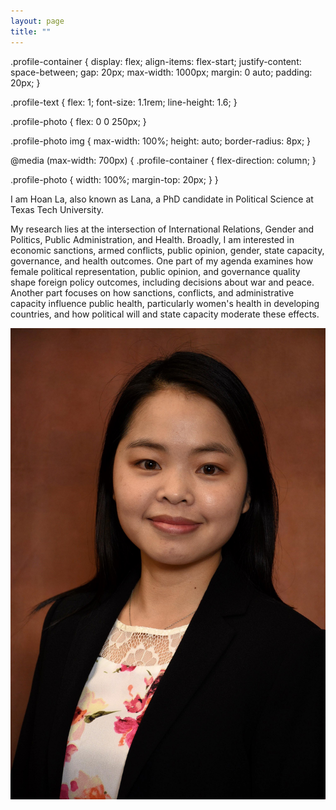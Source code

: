 ```yaml
---
layout: page
title: ""
---
```

</style>
 .profile-container {
  display: flex;
  align-items: flex-start;
  justify-content: space-between;
  gap: 20px;
  max-width: 1000px;
  margin: 0 auto;
  padding: 20px;
}

.profile-text {
  flex: 1;
  font-size: 1.1rem;
  line-height: 1.6;
}

.profile-photo {
  flex: 0 0 250px;
}

.profile-photo img {
  max-width: 100%;
  height: auto;
  border-radius: 8px;
}

@media (max-width: 700px) {
  .profile-container {
    flex-direction: column;
  }

  .profile-photo {
    width: 100%;
    margin-top: 20px;
  }
}
</style>

<div class="profile-container">
  <div class="profile-text">
    <p>I am Hoan La, also known as Lana, a PhD candidate in Political Science at Texas Tech University.</p>
    <p>My research lies at the intersection of International Relations, Gender and Politics, Public Administration, and Health. Broadly, I am interested in economic sanctions, armed conflicts, public opinion, gender, state capacity, governance, and health outcomes. One part of my agenda examines how female political representation, public opinion, and governance quality shape foreign policy outcomes, including decisions about war and peace. Another part focuses on how sanctions, conflicts, and administrative capacity influence public health, particularly women's health in developing countries, and how political will and state capacity moderate these effects.</p>
  </div>

  <div class="profile-photo">
    <img src="/assets/img/IMG_8447.JPG" alt="Lana photo">
  </div>
</div>
